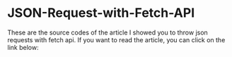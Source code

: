 # JSON-Request-with-Fetch-API
These are the source codes of the article I showed you to throw json requests with fetch api. If you want to read the article, you can click on the link below:
